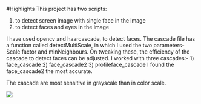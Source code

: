 #Highlights
This project has two scripts: 
1) to detect screen image with single face in the image 
2) to detect faces and eyes in the image

I have used opencv and haarcascade, to detect faces.
The cascade file has a function called detectMultiScale, in which I used the two parameters- Scale factor and minNeighbours. 
On tweaking these, the efficiency of the cascade to detect faces can be adjusted.
I worked with three cascades:- 1) face_cascade 2) face_cascade2 3) profileface_cascade
I found the face_cascade2 the most accurate.

The cascade are most sensitive in grayscale than in color scale.

<img src="https://images.pexels.com/photos/736230/pexels-photo-736230.jpeg">
